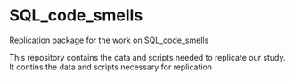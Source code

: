 # SQL_code_smells
Replication package for the work on SQL_code_smells

This repository contains the data and scripts needed to replicate our study. It contins the data and scripts necessary for replication
